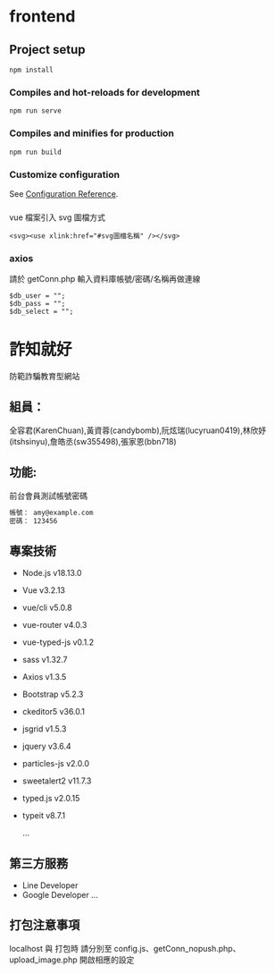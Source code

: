 # frontend

## Project setup

```
npm install
```

### Compiles and hot-reloads for development

```
npm run serve
```

### Compiles and minifies for production

```
npm run build
```

### Customize configuration

See [Configuration Reference](https://cli.vuejs.org/config/).

###

vue 檔案引入 svg 圖檔方式

<!-- <svg><use xlink:href="#svg圖檔名稱" /></svg> -->

```
<svg><use xlink:href="#svg圖檔名稱" /></svg>
```

### axios

請於 getConn.php 輸入資料庫帳號/密碼/名稱再做連線

```
$db_user = "";
$db_pass = "";
$db_select = "";
```

# 詐知就好

防範詐騙教育型網站

## 組員：

全容君(KarenChuan),黃資蓉(candybomb),阮炫瑞(lucyruan0419),林欣妤(itshsinyu),詹皓丞(sw355498),張家恩(bbn718)

## 功能:

前台會員測試帳號密碼

```bash
帳號： amy@example.com
密碼： 123456
```

## 專案技術

- Node.js       v18.13.0
- Vue           v3.2.13
- vue/cli       v5.0.8
- vue-router    v4.0.3
- vue-typed-js  v0.1.2
- sass          v1.32.7
- Axios         v1.3.5
- Bootstrap     v5.2.3
- ckeditor5     v36.0.1
- jsgrid        v1.5.3
- jquery        v3.6.4
- particles-js  v2.0.0
- sweetalert2   v11.7.3
- typed.js      v2.0.15
- typeit        v8.7.1

  ...

## 第三方服務
- Line Developer
- Google Developer
  ...

## 打包注意事項
localhost 與 打包時 請分別至 
config.js、getConn_nopush.php、upload_image.php
開啟相應的設定